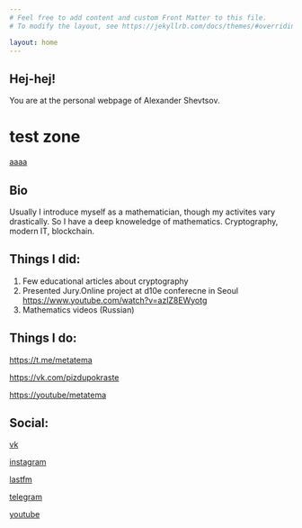```yaml
---
# Feel free to add content and custom Front Matter to this file.
# To modify the layout, see https://jekyllrb.com/docs/themes/#overriding-theme-defaults

layout: home
---
```


## Hej-hej!
You are at the personal webpage of Alexander Shevtsov.


# test zone

[aaaa](test)

## Bio

Usually I introduce myself as a mathematician, though my activites vary drastically.
So I have a deep knoweledge of mathematics. Cryptography, modern IT, blockchain.

## Things I did:
1. Few educational articles about cryptography
2. Presented Jury.Online project at d10e conferecne in Seoul <https://www.youtube.com/watch?v=azlZ8EWyotg>
3. Mathematics videos (Russian)

## Things I do:

<https://t.me/metatema>

<https://vk.com/pizdupokraste>

<https://youtube/metatema>



## Social:

[vk](https://vk.com/id9115173)

[instagram](https://instagram.com/randomlogin76/)

[lastfm](https://last.fm/user/shewtsov)

[telegram](https://t.me/randomlogin)

[youtube](https://www.youtube.com/channel/UCnEEmO_-Mks14AVFqlmDE1Q)



